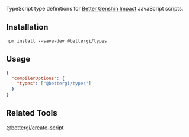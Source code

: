 TypeScript type definitions for [Better Genshin Impact](https://github.com/babalae/better-genshin-impact) JavaScript scripts.

## Installation

```shell
npm install --save-dev @bettergi/types
```

## Usage

```json
{
  "compilerOptions": {
    "types": ["@bettergi/types"]
  }
}
```

## Related Tools

[@bettergi/create-script](https://www.npmjs.com/package/@bettergi/create-script)
